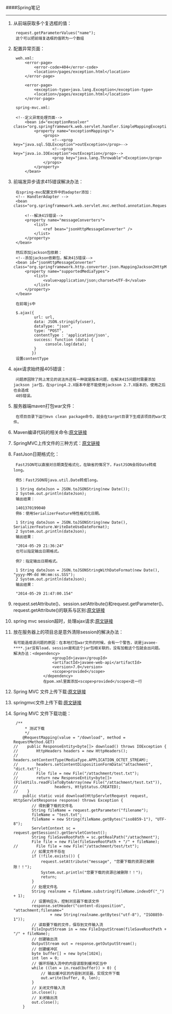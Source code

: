 ####Spring笔记

___

1. 从前端获取多个复选框的值：

	    request.getParameterValues("name");
	    这个可以把前端复选框的值转为一个数组

2. 配置异常页面：

		weh.xml:
			<error-page>
		        <error-code>404</error-code>
		        <location>/pages/exception.html</location>
		    </error-page>
	
		    <error-page>
		        <exception-type>java.lang.Exception</exception-type>
		        <location>/pages/exception.html</location>
			</error-page>

		spring-mvc.xml:
		
		<!--定义异常处理页面-->
		    <bean id="exceptionResolver" class="org.springframework.web.servlet.handler.SimpleMappingExceptionResolver">
		        <property name="exceptionMappings">
		            <props>
		                <!--<prop key="java.sql.SQLException">outException</prop>-->
		                <!--<prop key="java.io.IOException">outException</prop>-->
		                <prop key="java.lang.Throwable">Exception</prop>
		            </props>
		        </property>
		    </bean>

3. 前端发异步请求415错误解决办法：
		
		在spring-mvc配置文件中的adapter添加：
		<!-- HandlerAdapter -->
	    <bean class="org.springframework.web.servlet.mvc.method.annotation.RequestMappingHandlerAdapter">

	        <!--解决415错误-->
	        <property name="messageConverters">
	            <list>
	                <ref bean="jsonHttpMessageConverter" />
	            </list>
	        </property>
	    </bean>

		然后添加jackson包依赖：
		<!--添加jackson依赖包，解决415错误-->
	    <bean id="jsonHttpMessageConverter" class="org.springframework.http.converter.json.MappingJackson2HttpMessageConverter">
	        <property name="supportedMediaTypes">
	            <list>
	                <value>application/json;charset=UTF-8</value>
	            </list>
	        </property>
	    </bean>
	    
	    在前端js中
	    
	    $.ajax({
                url: url,
                data: JSON.stringify(user),
                dataType: "json",
                type: "POST",
                contentType : 'application/json',
                success: function (data) {
                     console.log(data);
                }
               })
        设置contentType
        
4. ajax请求始终报405错误：
        
        问题原因除了网上常见的说法外还有一种就是版本问题，在解决415问题时需要添加jackson jar包，在spring4.2.X版本中是不能使用jackson 2.7.X版本的，使用之后也会造成
        405错误。
        
5. 服务器端maven打包war文件：

        在项目目录下运行mvn clean package命令，就会在target目录下生成该项目的war文件。
        
6. Maven编译代码的相关命令:[原文链接][1]

7. SpringMVC上传文件的三种方式：[原文链接][2]

8. FastJson日期格式化：

        FastJSON可以直接对日期类型格式化，在缺省的情况下，FastJSON会将Date转成long。
        
        例5：FastJSON将java.util.Date转成long。
        
        1 String dateJson = JSON.toJSONString(new Date());
        2 System.out.println(dateJson);
        输出结果：
        
        1401370199040
        例6：使用SerializerFeature特性格式化日期。
        
        1 String dateJson = JSON.toJSONString(new Date(), SerializerFeature.WriteDateUseDateFormat);
        2 System.out.println(dateJson);
        输出结果：
        
        "2014-05-29 21:36:24"
        也可以指定输出日期格式。
        
        例7：指定输出日期格式。
        
        1 String dateJson = JSON.toJSONStringWithDateFormat(new Date(), "yyyy-MM-dd HH:mm:ss.SSS");
        2 System.out.println(dateJson);
        输出结果：
        
        "2014-05-29 21:47:00.154"
        
9. request.setAttribute()、session.setAttribute()和request.getParameter()、request.getAttribute()的联系与区别:[原文链接][3]

10. spring mvc session超时，处理ajax请求:[原文链接][4]

11. 放在服务器上的项目总是意外清除session的解决办法：

        有可能造成该问题的原因：在本地打包war文件的时候，会有一个警告，说是javaee-****.jar没有load，session是和这个jar包相关联的，没有加载这个包就会出问题。
        解决办法：<dependency>
                         <groupId>javax</groupId>
                         <artifactId>javaee-web-api</artifactId>
                         <version>7.0</version>
                         <scope>provided</scope>
                     </dependency>
                     在pom.xml里面添加<scope>provided</scope>这一行


12. Spring MVC 文件上传下载:[原文链接][5]

13. springmvc文件上传下载:[原文链接][6]

14. Spring MVC 文件下载功能：

         /**
             * 测试下载
             */
            @RequestMapping(value = "/download", method = RequestMethod.GET)
        //    public ResponseEntity<byte[]> download() throws IOException {
        //        HttpHeaders headers = new HttpHeaders();
        //        headers.setContentType(MediaType.APPLICATION_OCTET_STREAM);
        //        headers.setContentDispositionFormData("attachment", "dict.txt");
        //        File file = new File("/attachment/test.txt");
        //        return new ResponseEntity<byte[]>(FileUtils.readFileToByteArray(new File("/attachment/test.txt")),
        //                headers, HttpStatus.CREATED);
        //    }
            public static void download(HttpServletRequest request, HttpServletResponse response) throws Exception {
                // 得到要下载的文件名
                String fileName = request.getParameter("filename");
                fileName = "test.txt";
                fileName = new String(fileName.getBytes("iso8859-1"), "UTF-8");
                ServletContext sc = request.getSession().getServletContext();
                String fileSaveRootPath = sc.getRealPath("/attachment");
                File file = new File(fileSaveRootPath + "/" + fileName);
        //        File file = new File("/attachment/test/txt");
                // 如果文件不存在
                if (!file.exists()) {
                    request.setAttribute("message", "您要下载的资源已被删除！！");
                    System.out.println("您要下载的资源已被删除！！");
                    return;
                }
                // 处理文件名
                String realname = fileName.substring(fileName.indexOf("_") + 1);
                // 设置响应头，控制浏览器下载该文件
                response.setHeader("content-disposition", "attachment;filename="
                        + new String(realname.getBytes("utf-8"), "ISO8859-1"));
                // 读取要下载的文件，保存到文件输入流
                FileInputStream in = new FileInputStream(fileSaveRootPath + "/" + fileName);
                // 创建输出流
                OutputStream out = response.getOutputStream();
                // 创建缓冲区
                byte buffer[] = new byte[1024];
                int len = 0;
                // 循环将输入流中的内容读取到缓冲区当中
                while ((len = in.read(buffer)) > 0) {
                    // 输出缓冲区的内容到浏览器，实现文件下载
                    out.write(buffer, 0, len);
                }
                // 关闭文件输入流
                in.close();
                // 关闭输出流
                out.close();
            }

[1]: http://blog.sina.com.cn/s/blog_4f925fc30102ed40.html
[2]: http://www.cnblogs.com/fjsnail/p/3491033.html
[3]: http://blog.csdn.net/happyflyingave/article/details/8045447
[4]: http://my.oschina.net/zhk/blog/323452
[5]: http://blog.csdn.net/geloin/article/details/7537425
[6]: http://luoqi-email.iteye.com/blog/2122849
